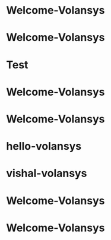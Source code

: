# Welcome-Volansys
# Welcome-Volansys
# Test
# Welcome-Volansys
# Welcome-Volansys
# hello-volansys
# vishal-volansys
# Welcome-Volansys
# Welcome-Volansys
